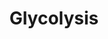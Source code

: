 ---
annotations:
- type: Pathway Ontology
  value: glycolysis pathway
authors:
- Anwesha
- Sbohler
- Egonw
- MaintBot
- Mkutmon
description: This pathway describes Glycolysis reactions in A. thaliana. The metabolic
  links with Sucrose metabolism, starch metabolism, Calvin Cycle, TCA Cycle (Krebs
  Cycle) and Chloroplastic Amino Acid Biosynthesis are represented. Protein identifiers
  for A. thaliana are from UNIPROT. The pathway is inspired from information drawn
  for Plant Physiology (Taiz  and Zeiger) Third Edition and KEGG Pathways.
last-edited: 2021-02-21
organisms:
- Arabidopsis thaliana
redirect_from:
- /index.php/Pathway:WP2621
- /instance/WP2621
schema-jsonld:
- '@context': https://schema.org/
  '@id': https://wikipathways.github.io/pathways/WP2621.html
  '@type': Dataset
  creator:
    '@type': Organization
    name: WikiPathways
  description: This pathway describes Glycolysis reactions in A. thaliana. The metabolic
    links with Sucrose metabolism, starch metabolism, Calvin Cycle, TCA Cycle (Krebs
    Cycle) and Chloroplastic Amino Acid Biosynthesis are represented. Protein identifiers
    for A. thaliana are from UNIPROT. The pathway is inspired from information drawn
    for Plant Physiology (Taiz  and Zeiger) Third Edition and KEGG Pathways.
  keywords:
  - ''
  - PPi-dependent phosphofructokinase beta 1
  - hexokinase 2
  - ATP-dependent phosphofructokinase 6
  - phosphoenolpyruvate carboxylase 2
  - glycerate 3-phosphate
  - H2O
  - enolase 3
  - malate dehydrogenase 2
  - Dihydroxyacetone phosphate
  - PPi
  - Sucrose Metabolism
  - TCA Cycle
  - glyceraldehyde 3-phosphate dehydrogenase 2
  - Pi
  - malic enzyme 2
  - NADH
  - HCO3-
  - ADP
  - glycerate 2-phosphate
  - PPi-dependent phosphofructokinase beta 2
  - glucose-6-phosphate isomerase
  - fructose 6-phosphate
  - ATP-dependent phosphofructokinase 7
  - malate
  - (Krebs Cycle)
  - Biosynthesis
  - phosphoenolpyruvate
  - Valine and Isoleucine
  - phosphoglycerate mutase 1
  - ATP-dependent phosphofructokinase 2
  - PPi-dependent phosphofructokinase alpha 1
  - malate dehydrogenase 1
  - fructose 1,6-bisphosphate
  - NADPH
  - Cysteine and Methionine
  - Lysine
  - phosphoenolpyruvate carboxylase 3
  - oxaloacetate
  - PPi-dependent phosphofructokinase alpha 2
  - fructose 1,6-bisphosphate aldolase
  - glucose
  - phosphoglycerate kinase
  - malic enzyme 1
  - NADP+
  - Calvin-Benson Cycle
  - triose phosphate isomerase
  - glycerate 1,3-bisphosphate
  - Starch Metabolism
  - phosphoenolpyruvate carboxylase 1
  - ATP
  - ATP-dependent phosphofructokinase 1
  - enolase 2
  - glucose 6-phosphate
  - glyceraldahyde-3-phosphate
  - malic enzyme 3
  - phosphoglycerate mutase 2
  - glyceraldehyde 3-phosphate dehydrogenase 1
  - pyruvate
  - phosphoenolpyruvate carboxylase 4
  - pyruvate kinase
  - ATP-dependent phosphofructokinase 3
  - NAD+
  license: CC0
  name: Glycolysis
seo: CreativeWork
title: Glycolysis
wpid: WP2621
---